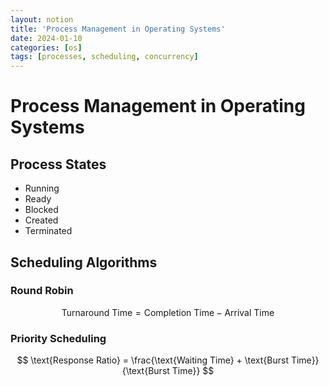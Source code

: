 ```yaml
---
layout: notion
title: 'Process Management in Operating Systems'
date: 2024-01-10
categories: [os]
tags: [processes, scheduling, concurrency]
---
```


# Process Management in Operating Systems

## Process States
- Running
- Ready
- Blocked
- Created
- Terminated

## Scheduling Algorithms
### Round Robin
$$ \text{Turnaround Time} = \text{Completion Time} - \text{Arrival Time} $$

### Priority Scheduling
$$ \text{Response Ratio} = \frac{\text{Waiting Time} + \text{Burst Time}}{\text{Burst Time}} $$